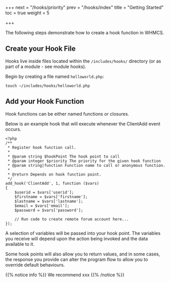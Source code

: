 +++
next = "/hooks/priority"
prev = "/hooks/index"
title = "Getting Started"
toc = true
weight = 5

+++

The following steps demonstrate how to create a hook function in WHMCS.

## Create your Hook File

Hooks live inside files located within the `/includes/hooks/` directory (or as part of a module - see module hooks).

Begin by creating a file named `helloworld.php`:

```
touch ~/includes/hooks/helloworld.php
```

## Add your Hook Function

Hook functions can be either named functions or closures.

Below is an example hook that will execute whenever the ClientAdd event occurs.

```
<?php
/**
 * Register hook function call.
 *
 * @param string $hookPoint The hook point to call
 * @param integer $priority The priority for the given hook function
 * @param string|function Function name to call or anonymous function.
 *
 * @return Depends on hook function point.
 */
add_hook('ClientAdd', 1, function ($vars)
{
    $userid = $vars['userid'];
    $firstname = $vars['firstname'];
    $lastname = $vars['lastname'];
    $email = $vars['email'];
    $password = $vars['password'];

    // Run code to create remote forum account here...
});
```

A selection of variables will be passed into your hook point. The variables you receive will depend upon the action being invoked and the data available to it.

Some hook points will also allow you to return values, and in some cases, the response you provide can alter the program flow to allow you to override default behaviours.

{{% notice info %}}
We recommend xxx
{{% /notice %}}
